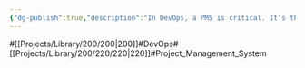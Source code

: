 ```yaml
---
{"dg-publish":true,"description":"In DevOps, a PMS is critical. It's the category where you think about how to start, manage, and efficiently lead projects.","permalink":"/projects/library/200/220/220/","dgPassFrontmatter":true,"noteIcon":"0","created":"2024-04-09T14:54:04.253+09:00","updated":"2024-04-09T18:24:44.829+09:00"}
---
```


#[[Projects/Library/200/200\|200]]#DevOps#[[Projects/Library/200/220/220\|220]]#Project_Management_System